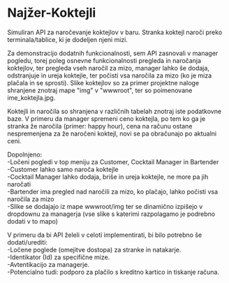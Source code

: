 # Najžer-Koktejli

Simuliran API za naročevanje koktejlov v baru. Stranka koktejl naroči preko terminala/tablice, ki je dodeljen njeni mizi.

Za demonstracijo dodatnih funkcionalnosti, sem API zasnovali v manager pogledu, torej poleg osnevne funkcionalnosti pregleda in naročanja koktejlov, ter pregleda vseh naročil za mizo, manager lahko še dodaja, odstranjuje in ureja koktejle, ter počisti vsa naročila za mizo (ko je miza plačala in se sprosti). Slike koktejlov so za primer projektne naloge shranjene znotraj mape "img" v "wwwroot", ter so poimenovane ime_koktejla.jpg.

Koktejli in naročila so shranjena v različnih tabelah znotraj iste podatkovne baze. V primeru da manager spremeni ceno koktejla, po tem ko ga je stranka že naročila (primer: happy hour), cena na računu ostane nespremenjena za že naročeni koktejl, novi se pa obračunajo po aktualni ceni.

Dopolnjeno:<br />
-Ločeni pogledi v top meniju za Customer, Cocktail Manager in Bartender<br />
-Customer lahko samo naroča koktejle<br />
-Cocktail Manager lahko dodaja, briše in ureja koktejle, ne more pa jih naročati<br />
-Bartender ima pregled nad naročili za mizo, ko plačajo, lahko počisti vsa naročila za mizo<br />
-Slike se dodajajo iz mape wwwroot/img ter se dinamično izpišejo v dropdownu za managerja (vse slike s katerimi razpolagamo je podrebno dodati v to mapo)<br />

V primeru da bi API želeli v celoti implementirati, bi bilo potrebno še dodati/urediti:<br />
-Ločene poglede (omejitve dostopa) za stranke in natakarje.<br />
-Identikator (Id) za specifične mize.<br />
-Avtentikacijo za managerje.<br />
-Potencialno tudi: podporo za plačilo s kreditno kartico in tiskanje računa.<br />
